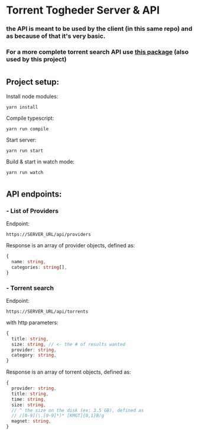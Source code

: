 # **Torrent Togheder Server & API**

### the API is meant to be used by the client (in this same repo) and as because of that it's very basic.
### For a more complete torrent search API use [**this package**](https://www.npmjs.com/package/torrent-search-api) (also used by this project)

#

## **Project setup:**

Install node modules:
```
yarn install
```
Compile typescript:
```
yarn run compile
```
Start server:
```
yarn run start
```
Build & start in watch mode:
```
yarn run watch
```
#
## **API endpoints:**

### **- List of Providers**
Endpoint:
```
https://SERVER_URL/api/providers
```
Response is an array of provider objects, defined as:
```ts
{
  name: string,
  categories: string[],
}
```

### **- Torrent search**
Endpoint:
```
https://SERVER_URL/api/torrents
```
with http parameters:
```ts
{
  title: string,
  size: string, // <- the # of results wanted
  provider: string,
  category: string,
}
```
Response is an array of torrent objects, defined as:
```ts
{
  provider: string,
  title: string,
  time: string,
  size: string,
  // ^ the size on the disk (ex: 3.5 GB), defined as
  // /[0-9](\.[0-9]*)* [KMGT]{0,1}B/g
  magnet: string,
}
```